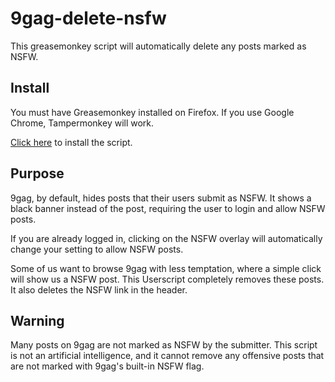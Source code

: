 # 9gag-delete-nsfw
This greasemonkey script will automatically delete any posts marked as NSFW.

## Install
You must have Greasemonkey installed on Firefox. If you use Google Chrome, Tampermonkey will work.

[Click here](https://raw.githubusercontent.com/StakeSagaQuo/9gag-delete-nsfw/master/9gag_nsfw_delete.user.js) to install the script.

## Purpose
9gag, by default, hides posts that their users submit as NSFW. It shows a black banner instead of the post, requiring the user to login and allow NSFW posts.

If you are already logged in, clicking on the NSFW overlay will automatically change your setting to allow NSFW posts.

Some of us want to browse 9gag with less temptation, where a simple click will show us a NSFW post. This Userscript completely removes these posts. It also deletes the NSFW link in the header.

## Warning
Many posts on 9gag are not marked as NSFW by the submitter. This script is not an artificial intelligence, and it cannot remove any offensive posts that are not marked with 9gag's built-in NSFW flag.
